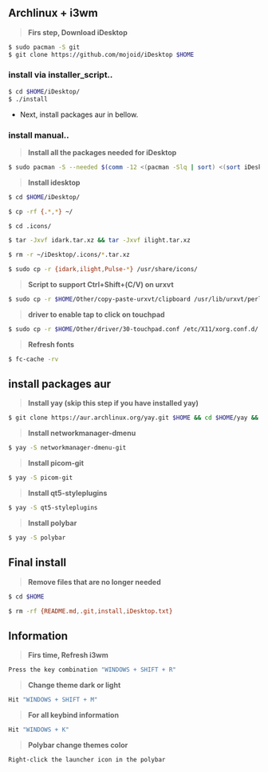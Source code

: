 ## Archlinux + i3wm

> **Firs step, Download iDesktop**
```bash
$ sudo pacman -S git
$ git clone https://github.com/mojoid/iDesktop $HOME
```

### install via installer_script..

```bash
$ cd $HOME/iDesktop/ 
$ ./install
```
- Next, install packages aur in bellow.

### install manual..

> **Install all the packages needed for iDesktop**
```bash
$ sudo pacman -S --needed $(comm -12 <(pacman -Slq | sort) <(sort iDesktop.txt))
```

> **Install idesktop**
```bash
$ cd $HOME/iDesktop/ 
```
```bash
$ cp -rf {.*,*} ~/
```
```bash
$ cd .icons/
```
```bash
$ tar -Jxvf idark.tar.xz && tar -Jxvf ilight.tar.xz
```
```bash
$ rm -r ~/iDesktop/.icons/*.tar.xz
```
```bash
$ sudo cp -r {idark,ilight,Pulse-*} /usr/share/icons/
```

> **Script to support Ctrl+Shift+(C/V) on urxvt**
```bash
$ sudo cp -r $HOME/Other/copy-paste-urxvt/clipboard /usr/lib/urxvt/perl/
```

> **driver to enable tap to click on touchpad**
```bash
$ sudo cp -r $HOME/Other/driver/30-touchpad.conf /etc/X11/xorg.conf.d/
```

> **Refresh fonts**
```bash
$ fc-cache -rv
```

## install packages aur
> **Install yay (skip this step if you have installed yay)**
```bash
$ git clone https://aur.archlinux.org/yay.git $HOME && cd $HOME/yay && makepkg -si
```

> **Install networkmanager-dmenu**
```bash
$ yay -S networkmanager-dmenu-git
```

> **Install picom-git**
```bash
$ yay -S picom-git
```

> **Install qt5-styleplugins**
```bash
$ yay -S qt5-styleplugins
```

> **Install polybar**
```bash
$ yay -S polybar
```

## Final install
> **Remove files that are no longer needed**
```bash
$ cd $HOME
```
```bash
$ rm -rf {README.md,.git,install,iDesktop.txt}
```

## Information
> **Firs time, Refresh i3wm**
```bash
Press the key combination "WINDOWS + SHIFT + R"
```

> **Change theme dark or light**
```bash
Hit "WINDOWS + SHIFT + M"
```

> **For all keybind information**
```bash
Hit "WINDOWS + K"
```

> **Polybar change themes color**
```bash
Right-click the launcher icon in the polybar
```
  
